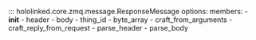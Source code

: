 ::: hololinked.core.zmq.message.ResponseMessage
    options:
        members:
            - __init__
            - header
            - body
            - thing_id
            - byte_array
            - craft_from_arguments
            - craft_reply_from_request
            - parse_header
            - parse_body